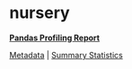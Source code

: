 # nursery

[**Pandas Profiling Report**](../docs_sources/profile/nursery.html)

[Metadata](metadata.yaml) | [Summary Statistics](summary_stats.csv)

